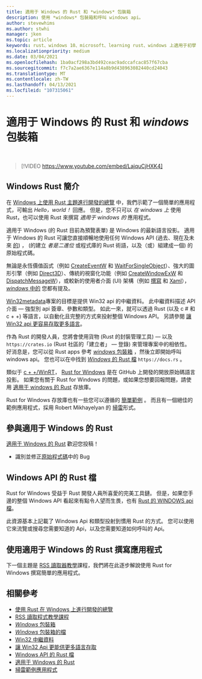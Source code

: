 ```yaml
---
title: 適用于 Windows 的 Rust 和 *windows* 包裝箱
description: 使用 *windows* 包裝箱和呼叫 windows api。
author: stevewhims
ms.author: stwhi
manager: jken
ms.topic: article
keywords: rust、windows 10、microsoft、learning rust、windows 上適用于初學者的 rust、使用 vs code 的 rust、rust for windows
ms.localizationpriority: medium
ms.date: 03/04/2021
ms.openlocfilehash: 1ba0acf298a3bd492ceac9adccafcac857f67cba
ms.sourcegitcommit: f7c7a2ae6367e114a8b9d438963082440cd24043
ms.translationtype: MT
ms.contentlocale: zh-TW
ms.lasthandoff: 04/13/2021
ms.locfileid: "107315061"
---
```

# <a name="rust-for-windows-and-the-windows-crate"></a>適用于 Windows 的 Rust 和 *windows* 包裝箱

&nbsp;
> [!VIDEO https://www.youtube.com/embed/LajquCjHXK4]

## <a name="introducing-rust-for-windows"></a>Windows Rust 簡介

在 [Windows 上使用 Rust 主題進行開發的總覽](overview.md) 中，我們示範了一個簡單的應用程式，可輸出 *Hello，world！* 回應。 但是，您不只可以 *在 windows 上* 使用 Rust，也可以使用 Rust 來撰寫 *適用于 windows 的* 應用程式。

適用于 Windows (的 Rust 目前為預覽表單) 是 Windows 的最新語言投影。 適用于 Windows 的 Rust 可讓您直接順暢地使用任何 Windows API (過去、現在及未來 [的](https://crates.io/crates/windows)) ， (的建立 *者是二進位* 或程式庫的 Rust 術語，以及（或）組建成一個) 的原始程式碼。

無論是永恆價值函式（例如 [CreateEventW](/windows/win32/api/synchapi/nf-synchapi-createeventw) 和 [WaitForSingleObject](/windows/win32/api/synchapi/nf-synchapi-waitforsingleobject)）、強大的圖形引擎（例如 [Direct3D](/windows/win32/direct3d12/directx-12-programming-guide)）、傳統的視窗化功能（例如 [CreateWindowExW](/windows/win32/api/winuser/nf-winuser-createwindowexw) 和 [DispatchMessageW](/windows/win32/api/winuser/nf-winuser-dispatchmessagew)），或較新的使用者介面 (UI) 架構（例如 [撰寫](/uwp/api/windows.ui.composition) 和 [Xaml](/uwp/api/windows.ui.xaml)）， [ *windows* 中的](https://crates.io/crates/windows) 您都有提及。

[Win32metadata](https://github.com/microsoft/win32metadata)專案的目標是提供 Win32 api 的中繼資料。 此中繼資料描述 API 介面 &mdash; 強型別 api 簽章、參數和類型。 如此一來，就可以透過 Rust (以及 c # 和 c + +) 等語言，以自動化且完整的方式來投射整個 Windows API。 另請參閱 [讓 Win32 api 更容易存取更多語言](https://blogs.windows.com/windowsdeveloper/2021/01/21/making-win32-apis-more-accessible-to-more-languages/)。

作為 Rust 的開發人員，您將會使用貨物 (Rust 的封裝管理工具) &mdash; 以及 `https://crates.io` (Rust 社區的「建立者」 &mdash; 登錄) 來管理專案中的相依性。 好消息是，您可以從 Rust apps 參考 [ *windows* 包裝箱](https://crates.io/crates/windows) ，然後立即開始呼叫 windows api。 您也可以在中找到 [ *Windows* 的 Rust 檔](https://docs.rs/windows/0.3.1/windows/) `https://docs.rs` 。

類似于 [c + +/WinRT](/windows/uwp/cpp-and-winrt-apis/)， [Rust for Windows](https://github.com/microsoft/windows-rs) 是在 GitHub 上開發的開放原始碼語言投影。 如果您有關于 Rust for Windows 的問題，或如果您想要回報問題，請使用 [適用于 windows 的 Rust](https://github.com/microsoft/windows-rs) 存放庫。

Rust for Windows 存放庫也有一些您可以遵循的 [簡單範例](https://github.com/microsoft/windows-rs/tree/master/examples) 。 而且有一個絕佳的範例應用程式，採用 Robert Mikhayelyan 的 [掃雷](https://github.com/robmikh/minesweeper-rs)形式。

## <a name="contribute-to-rust-for-windows"></a>參與適用于 Windows 的 Rust

[適用于 Windows 的 Rust](https://github.com/microsoft/windows-rs) 歡迎您投稿！

* 識別並修正[原始程式碼](https://github.com/microsoft/windows-rs/tree/master/src)中的 Bug

## <a name="rust-documentation-for-the-windows-api"></a>Windows API 的 Rust 檔

Rust for Windows 受益于 Rust 開發人員所喜愛的完美工具鏈。 但是，如果您手邊的整個 Windows API 看起來有點令人望而生畏，也有 [Rust 的 WINDOWS api 檔](https://microsoft.github.io/windows-docs-rs/doc/bindings/Windows/)。

此資源基本上記載了 Windows Api 和類型投射到慣用 Rust 的方式。 您可以使用它來流覽或搜尋您需要知道的 Api，以及您需要知道如何呼叫的 Api。

## <a name="writing-an-app-with-rust-for-windows"></a>使用適用于 Windows 的 Rust 撰寫應用程式

下一個主題是 [RSS 讀取器教學](rss-reader-rust-for-windows.md)課程，我們將在此逐步解說使用 Rust for Windows 撰寫簡單的應用程式。

## <a name="related"></a>相關參考

* [使用 Rust 在 Windows 上進行開發的總覽](overview.md)
* [RSS 讀取程式教學課程](rss-reader-rust-for-windows.md)
* [*Windows* 包裝箱](https://crates.io/crates/windows)
* [*Windows* 包裝箱的檔](https://docs.rs/windows/0.3.1/windows/)
* [Win32 中繼資料](https://github.com/microsoft/win32metadata)
* [讓 Win32 Api 更能供更多語言存取](https://blogs.windows.com/windowsdeveloper/2021/01/21/making-win32-apis-more-accessible-to-more-languages/)
* [Windows API 的 Rust 檔](https://microsoft.github.io/windows-docs-rs/doc/bindings/windows/)
* [適用于 Windows 的 Rust](https://github.com/microsoft/windows-rs)
* [掃雷範例應用程式](https://github.com/robmikh/minesweeper-rs)
